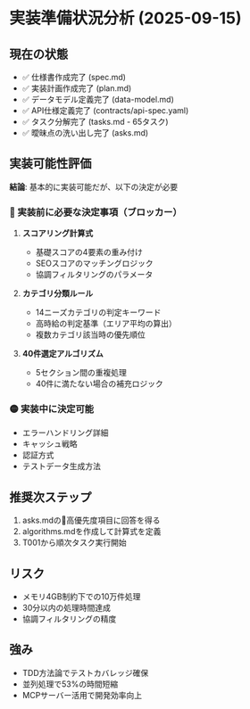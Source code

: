 # 実装準備状況分析 (2025-09-15)

## 現在の状態
- ✅ 仕様書作成完了 (spec.md)
- ✅ 実装計画作成完了 (plan.md)
- ✅ データモデル定義完了 (data-model.md)
- ✅ API仕様定義完了 (contracts/api-spec.yaml)
- ✅ タスク分解完了 (tasks.md - 65タスク)
- ✅ 曖昧点の洗い出し完了 (asks.md)

## 実装可能性評価
**結論**: 基本的に実装可能だが、以下の決定が必要

### 🔴 実装前に必要な決定事項（ブロッカー）
1. **スコアリング計算式**
   - 基礎スコアの4要素の重み付け
   - SEOスコアのマッチングロジック
   - 協調フィルタリングのパラメータ

2. **カテゴリ分類ルール**
   - 14ニーズカテゴリの判定キーワード
   - 高時給の判定基準（エリア平均の算出）
   - 複数カテゴリ該当時の優先順位

3. **40件選定アルゴリズム**
   - 5セクション間の重複処理
   - 40件に満たない場合の補充ロジック

### 🟡 実装中に決定可能
- エラーハンドリング詳細
- キャッシュ戦略
- 認証方式
- テストデータ生成方法

## 推奨次ステップ
1. asks.mdの🔴高優先度項目に回答を得る
2. algorithms.mdを作成して計算式を定義
3. T001から順次タスク実行開始

## リスク
- メモリ4GB制約下での10万件処理
- 30分以内の処理時間達成
- 協調フィルタリングの精度

## 強み
- TDD方法論でテストカバレッジ確保
- 並列処理で53%の時間短縮
- MCPサーバー活用で開発効率向上